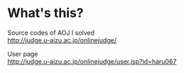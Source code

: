 # What's this?
Source codes of AOJ I solved  
http://judge.u-aizu.ac.jp/onlinejudge/

User page  
http://judge.u-aizu.ac.jp/onlinejudge/user.jsp?id=haru067
